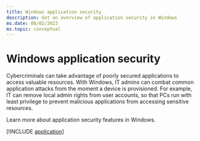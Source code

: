 ```yaml
---
title: Windows application security
description: Get an overview of application security in Windows
ms.date: 08/02/2023
ms.topic: conceptual
---
```


# Windows application security

Cybercriminals can take advantage of poorly secured applications to access valuable resources. With Windows, IT admins can combat common application attacks from the moment a device is provisioned. For example, IT can remove local admin rights from user accounts, so that PCs run with least privilege to prevent malicious applications from accessing sensitive resources.

Learn more about application security features in Windows.

[!INCLUDE [application](../includes/sections/application.md)]
